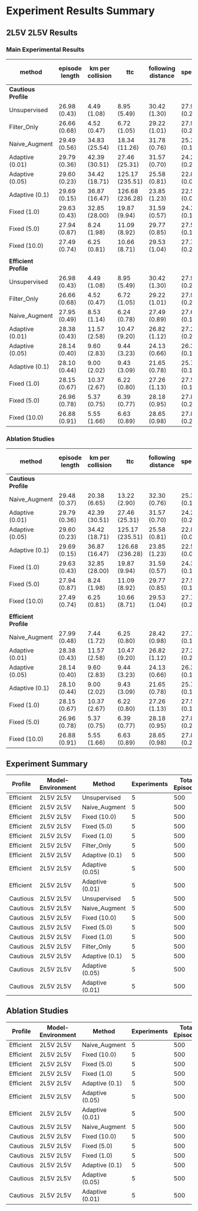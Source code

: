 # Experiment Results Summary

## 2L5V 2L5V Results

### Main Experimental Results

| method | episode length | km per collision | ttc | following distance | speed | cost rate | avoided cost rate | lane 0 time | lane 1 time |
|---|---|---|---|---|---|---|---|---|---|
| **Cautious Profile** |  |  |  |  |  |  |  |  |  |
| Unsupervised | 26.98 (0.43) | 4.49 (1.08) | 8.95 (5.49) | 30.42 (1.30) | 27.99 (0.26) | 6.36 (0.10) | 0.00 (0.00) | 0.47 (0.01) | 0.53 (0.01) |
| Filter_Only | 26.66 (0.68) | 4.52 (0.47) | 6.72 (1.05) | 29.22 (1.01) | 27.90 (0.24) | 6.30 (0.16) | 0.18 (0.06) | 0.47 (0.01) | 0.53 (0.01) |
| Naive_Augment | 29.49 (0.56) | 34.83 (25.54) | 18.34 (11.26) | 31.78 (0.76) | 25.21 (0.19) | 2.78 (0.11) | 3.47 (0.03) | 0.31 (0.02) | 0.69 (0.02) |
| Adaptive (0.01) | 29.79 (0.36) | 42.39 (30.51) | 27.46 (25.31) | 31.57 (0.70) | 24.25 (0.20) | 2.03 (0.16) | 4.43 (0.07) | 0.36 (0.03) | 0.64 (0.03) |
| Adaptive (0.05) | 29.60 (0.23) | 34.42 (18.71) | 125.17 (235.51) | 25.58 (0.81) | 22.86 (0.09) | 0.72 (0.07) | 5.27 (0.09) | 0.18 (0.02) | 0.82 (0.02) |
| Adaptive (0.1) | 29.69 (0.15) | 36.87 (16.47) | 126.68 (236.28) | 23.85 (1.23) | 22.56 (0.08) | 0.46 (0.06) | 5.39 (0.13) | 0.13 (0.02) | 0.87 (0.02) |
| Fixed (1.0) | 29.63 (0.43) | 32.85 (28.00) | 19.87 (9.94) | 31.59 (0.57) | 24.30 (0.13) | 1.94 (0.15) | 4.30 (0.13) | 0.30 (0.02) | 0.70 (0.02) |
| Fixed (5.0) | 27.94 (0.87) | 8.24 (1.98) | 11.09 (8.92) | 29.77 (0.85) | 27.55 (0.18) | 5.75 (0.13) | 0.72 (0.04) | 0.45 (0.01) | 0.55 (0.01) |
| Fixed (10.0) | 27.49 (0.74) | 6.25 (0.81) | 10.66 (8.71) | 29.53 (1.04) | 27.77 (0.21) | 6.05 (0.15) | 0.42 (0.05) | 0.46 (0.01) | 0.54 (0.01) |
|  |  |  |  |  |  |  |  |  |  |
| **Efficient Profile** |  |  |  |  |  |  |  |  |  |
| Unsupervised | 26.98 (0.43) | 4.49 (1.08) | 8.95 (5.49) | 30.42 (1.30) | 27.99 (0.26) | 3.42 (0.14) | 0.00 (0.00) | 0.47 (0.01) | 0.53 (0.01) |
| Filter_Only | 26.66 (0.68) | 4.52 (0.47) | 6.72 (1.05) | 29.22 (1.01) | 27.90 (0.24) | 3.35 (0.13) | 0.22 (0.05) | 0.47 (0.01) | 0.53 (0.01) |
| Naive_Augment | 27.95 (0.49) | 8.53 (1.14) | 6.24 (0.78) | 27.49 (0.89) | 27.61 (0.15) | 2.80 (0.08) | 1.27 (0.10) | 0.60 (0.02) | 0.40 (0.02) |
| Adaptive (0.01) | 28.38 (0.43) | 11.57 (2.58) | 10.47 (9.20) | 26.82 (1.12) | 27.28 (0.23) | 2.71 (0.14) | 1.58 (0.13) | 0.59 (0.03) | 0.41 (0.03) |
| Adaptive (0.05) | 28.14 (0.40) | 9.60 (2.83) | 9.44 (3.23) | 24.13 (0.66) | 26.35 (0.15) | 2.73 (0.17) | 1.94 (0.07) | 0.63 (0.04) | 0.37 (0.04) |
| Adaptive (0.1) | 28.10 (0.44) | 9.00 (2.02) | 9.43 (3.09) | 21.65 (0.78) | 25.74 (0.18) | 2.84 (0.15) | 2.16 (0.08) | 0.68 (0.04) | 0.32 (0.04) |
| Fixed (1.0) | 28.15 (0.67) | 10.37 (2.67) | 6.22 (0.80) | 27.26 (1.13) | 27.50 (0.17) | 2.78 (0.12) | 1.37 (0.10) | 0.60 (0.03) | 0.40 (0.03) |
| Fixed (5.0) | 26.96 (0.78) | 5.37 (0.75) | 6.39 (0.77) | 28.18 (0.95) | 27.82 (0.25) | 2.91 (0.11) | 1.04 (0.11) | 0.57 (0.02) | 0.43 (0.02) |
| Fixed (10.0) | 26.88 (0.91) | 5.55 (1.66) | 6.63 (0.89) | 28.65 (0.98) | 27.86 (0.23) | 2.99 (0.11) | 0.88 (0.10) | 0.55 (0.02) | 0.45 (0.02) |

### Ablation Studies

| method | episode length | km per collision | ttc | following distance | speed | cost rate | avoided cost rate | lane 0 time | lane 1 time |
|---|---|---|---|---|---|---|---|---|---|
| **Cautious Profile** |  |  |  |  |  |  |  |  |  |
| Naive_Augment | 29.48 (0.37) | 20.38 (6.65) | 13.22 (2.90) | 32.30 (0.76) | 25.30 (0.17) | 2.80 (0.07) | 3.43 (0.04) | 0.31 (0.01) | 0.69 (0.01) |
| Adaptive (0.01) | 29.79 (0.36) | 42.39 (30.51) | 27.46 (25.31) | 31.57 (0.70) | 24.25 (0.20) | 2.03 (0.16) | 4.43 (0.07) | 0.36 (0.03) | 0.64 (0.03) |
| Adaptive (0.05) | 29.60 (0.23) | 34.42 (18.71) | 125.17 (235.51) | 25.58 (0.81) | 22.86 (0.09) | 0.72 (0.07) | 5.27 (0.09) | 0.18 (0.02) | 0.82 (0.02) |
| Adaptive (0.1) | 29.69 (0.15) | 36.87 (16.47) | 126.68 (236.28) | 23.85 (1.23) | 22.56 (0.08) | 0.46 (0.06) | 5.39 (0.13) | 0.13 (0.02) | 0.87 (0.02) |
| Fixed (1.0) | 29.63 (0.43) | 32.85 (28.00) | 19.87 (9.94) | 31.59 (0.57) | 24.30 (0.13) | 1.94 (0.15) | 4.30 (0.13) | 0.30 (0.02) | 0.70 (0.02) |
| Fixed (5.0) | 27.94 (0.87) | 8.24 (1.98) | 11.09 (8.92) | 29.77 (0.85) | 27.55 (0.18) | 5.75 (0.13) | 0.72 (0.04) | 0.45 (0.01) | 0.55 (0.01) |
| Fixed (10.0) | 27.49 (0.74) | 6.25 (0.81) | 10.66 (8.71) | 29.53 (1.04) | 27.77 (0.21) | 6.05 (0.15) | 0.42 (0.05) | 0.46 (0.01) | 0.54 (0.01) |
|  |  |  |  |  |  |  |  |  |  |
| **Efficient Profile** |  |  |  |  |  |  |  |  |  |
| Naive_Augment | 27.99 (0.48) | 7.44 (1.72) | 6.25 (0.80) | 28.42 (0.98) | 27.75 (0.14) | 2.78 (0.07) | 1.20 (0.08) | 0.59 (0.02) | 0.41 (0.02) |
| Adaptive (0.01) | 28.38 (0.43) | 11.57 (2.58) | 10.47 (9.20) | 26.82 (1.12) | 27.28 (0.23) | 2.71 (0.14) | 1.58 (0.13) | 0.59 (0.03) | 0.41 (0.03) |
| Adaptive (0.05) | 28.14 (0.40) | 9.60 (2.83) | 9.44 (3.23) | 24.13 (0.66) | 26.35 (0.15) | 2.73 (0.17) | 1.94 (0.07) | 0.63 (0.04) | 0.37 (0.04) |
| Adaptive (0.1) | 28.10 (0.44) | 9.00 (2.02) | 9.43 (3.09) | 21.65 (0.78) | 25.74 (0.18) | 2.84 (0.15) | 2.16 (0.08) | 0.68 (0.04) | 0.32 (0.04) |
| Fixed (1.0) | 28.15 (0.67) | 10.37 (2.67) | 6.22 (0.80) | 27.26 (1.13) | 27.50 (0.17) | 2.78 (0.12) | 1.37 (0.10) | 0.60 (0.03) | 0.40 (0.03) |
| Fixed (5.0) | 26.96 (0.78) | 5.37 (0.75) | 6.39 (0.77) | 28.18 (0.95) | 27.82 (0.25) | 2.91 (0.11) | 1.04 (0.11) | 0.57 (0.02) | 0.43 (0.02) |
| Fixed (10.0) | 26.88 (0.91) | 5.55 (1.66) | 6.63 (0.89) | 28.65 (0.98) | 27.86 (0.23) | 2.99 (0.11) | 0.88 (0.10) | 0.55 (0.02) | 0.45 (0.02) |

## Experiment Summary

| Profile | Model-Environment | Method | Experiments | Total Episodes |
|---------|-------------------|--------|-------------|----------------|
| Efficient | 2L5V 2L5V | Unsupervised | 5 | 500 |
| Efficient | 2L5V 2L5V | Naive_Augment | 5 | 500 |
| Efficient | 2L5V 2L5V | Fixed (10.0) | 5 | 500 |
| Efficient | 2L5V 2L5V | Fixed (5.0) | 5 | 500 |
| Efficient | 2L5V 2L5V | Fixed (1.0) | 5 | 500 |
| Efficient | 2L5V 2L5V | Filter_Only | 5 | 500 |
| Efficient | 2L5V 2L5V | Adaptive (0.1) | 5 | 500 |
| Efficient | 2L5V 2L5V | Adaptive (0.05) | 5 | 500 |
| Efficient | 2L5V 2L5V | Adaptive (0.01) | 5 | 500 |
| Cautious | 2L5V 2L5V | Unsupervised | 5 | 500 |
| Cautious | 2L5V 2L5V | Naive_Augment | 5 | 500 |
| Cautious | 2L5V 2L5V | Fixed (10.0) | 5 | 500 |
| Cautious | 2L5V 2L5V | Fixed (5.0) | 5 | 500 |
| Cautious | 2L5V 2L5V | Fixed (1.0) | 5 | 500 |
| Cautious | 2L5V 2L5V | Filter_Only | 5 | 500 |
| Cautious | 2L5V 2L5V | Adaptive (0.1) | 5 | 500 |
| Cautious | 2L5V 2L5V | Adaptive (0.05) | 5 | 500 |
| Cautious | 2L5V 2L5V | Adaptive (0.01) | 5 | 500 |

## Ablation Studies

| Profile | Model-Environment | Method | Experiments | Total Episodes |
|---------|-------------------|--------|-------------|----------------|
| Efficient | 2L5V 2L5V | Naive_Augment | 5 | 500 |
| Efficient | 2L5V 2L5V | Fixed (10.0) | 5 | 500 |
| Efficient | 2L5V 2L5V | Fixed (5.0) | 5 | 500 |
| Efficient | 2L5V 2L5V | Fixed (1.0) | 5 | 500 |
| Efficient | 2L5V 2L5V | Adaptive (0.1) | 5 | 500 |
| Efficient | 2L5V 2L5V | Adaptive (0.05) | 5 | 500 |
| Efficient | 2L5V 2L5V | Adaptive (0.01) | 5 | 500 |
| Cautious | 2L5V 2L5V | Naive_Augment | 5 | 500 |
| Cautious | 2L5V 2L5V | Fixed (10.0) | 5 | 500 |
| Cautious | 2L5V 2L5V | Fixed (5.0) | 5 | 500 |
| Cautious | 2L5V 2L5V | Fixed (1.0) | 5 | 500 |
| Cautious | 2L5V 2L5V | Adaptive (0.1) | 5 | 500 |
| Cautious | 2L5V 2L5V | Adaptive (0.05) | 5 | 500 |
| Cautious | 2L5V 2L5V | Adaptive (0.01) | 5 | 500 |
